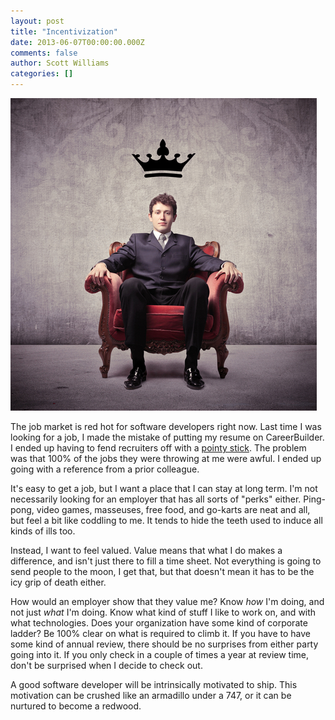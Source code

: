 ```yaml
---
layout: post
title: "Incentivization"
date: 2013-06-07T00:00:00.000Z
comments: false
author: Scott Williams
categories: []
---
```

<img alt="king.jpg" src="./king.jpg">

The job market is red hot for software developers right now. Last time I was looking for a job, I made the mistake of putting my resume on CareerBuilder. I ended up having to fend recruiters off with a <a href="/2011/08/17/havent-heard-back-yet">pointy stick</a>. The problem was that 100% of the jobs they were throwing at me were awful. I ended up going with a reference from a prior colleague.

It's easy to get a job, but I want a place that I can stay at long term. I'm not necessarily looking for an employer that has all sorts of "perks" either. Ping-pong, video games, masseuses, free food, and go-karts are neat and all, but feel a bit like coddling to me. It tends to hide the teeth used to induce all kinds of ills too.

Instead, I want to feel valued. Value means that what I do makes a difference, and isn't just there to fill a time sheet. Not everything is going to send people to the moon, I get that, but that doesn't mean it has to be the icy grip of death either.

How would an employer show that they value me? Know <em>how</em> I'm doing, and not just <em>what</em> I'm doing. Know what kind of stuff I like to work on, and with what technologies. Does your organization have some kind of corporate ladder? Be 100% clear on what is required to climb it. If you have to have some kind of annual review, there should be no surprises from either party going into it. If you only check in a couple of times a year at review time, don't be surprised when I decide to check out.

A good software developer will be intrinsically motivated to ship. This motivation can be crushed like an armadillo under a 747, or it can be nurtured to become a redwood.